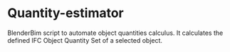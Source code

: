 # Quantity-estimator
BlenderBim script to automate object quantities calculus.
It calculates the defined IFC Object Quantity Set of a selected object.
